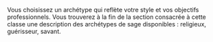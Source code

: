 ﻿---
id: class_wise_fr.md#archétype-de-sage
name: Archétype de sage
---

Vous choisissez un archétype qui reflète votre style et vos objectifs professionnels. Vous trouverez à la fin de la section consacrée à cette classe une description des archétypes de sage disponibles : religieux, guérisseur, savant.

